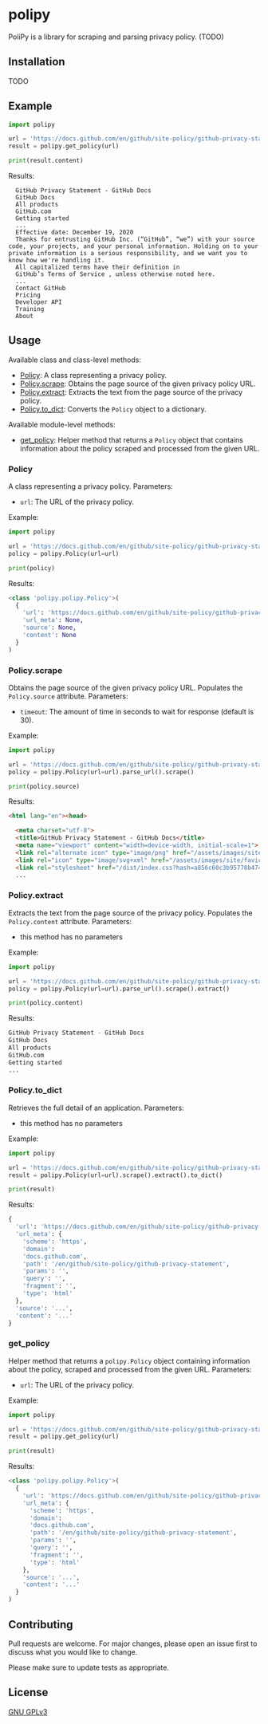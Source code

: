 # polipy
PoliPy is a library for scraping and parsing privacy policy. (TODO)

## Installation

TODO

## Example

```python
import polipy

url = 'https://docs.github.com/en/github/site-policy/github-privacy-statement'
result = polipy.get_policy(url)

print(result.content)
```

Results:

```
  GitHub Privacy Statement - GitHub Docs
  GitHub Docs
  All products
  GitHub.com
  Getting started
  ...
  Effective date: December 19, 2020
  Thanks for entrusting GitHub Inc. (“GitHub”, “we”) with your source code, your projects, and your personal information. Holding on to your private information is a serious responsibility, and we want you to know how we're handling it.
  All capitalized terms have their definition in
  GitHub’s Terms of Service , unless otherwise noted here.
  ...
  Contact GitHub
  Pricing
  Developer API
  Training
  About
```

## Usage
Available class and class-level methods:
- [Policy](#Policy): A class representing a privacy policy.
- [Policy.scrape](#Policy.scrape): Obtains the page source of the given privacy policy URL.
- [Policy.extract](#Policy.extract): Extracts the text from the page source of the privacy policy.
- [Policy.to_dict](#Policy.to_dict): Converts the `Policy` object to a dictionary.

Available module-level methods:
- [get_policy](#get_policy): Helper method that returns a `Policy` object that contains information about the policy scraped and processed from the given URL.

### Policy

A class representing a privacy policy. Parameters:

* `url`: The URL of the privacy policy.

Example:

```python
import polipy

url = 'https://docs.github.com/en/github/site-policy/github-privacy-statement'
policy = polipy.Policy(url=url)

print(policy)
```

Results:

```python
<class 'polipy.polipy.Policy'>(
  {
    'url': 'https://docs.github.com/en/github/site-policy/github-privacy-statement',
    'url_meta': None,
    'source': None,
    'content': None
  }
)
```

### Policy.scrape

Obtains the page source of the given privacy policy URL. Populates the `Policy.source` attribute. Parameters:

* `timeout`: The amount of time in seconds to wait for response (default is 30).

Example:

```python
import polipy

url = 'https://docs.github.com/en/github/site-policy/github-privacy-statement'
policy = polipy.Policy(url=url).parse_url().scrape()

print(policy.source)
```

Results:

```html
<html lang="en"><head>

  <meta charset="utf-8">
  <title>GitHub Privacy Statement - GitHub Docs</title>
  <meta name="viewport" content="width=device-width, initial-scale=1">
  <link rel="alternate icon" type="image/png" href="/assets/images/site/favicon.png">
  <link rel="icon" type="image/svg+xml" href="/assets/images/site/favicon.svg">
  <link rel="stylesheet" href="/dist/index.css?hash=a856c60c3b95778b47403dde9ef2fba5">
  ...
```

### Policy.extract

Extracts the text from the page source of the privacy policy. Populates the `Policy.content` attribute. Parameters:

* this method has no parameters

Example:

```python
import polipy

url = 'https://docs.github.com/en/github/site-policy/github-privacy-statement'
policy = polipy.Policy(url=url).parse_url().scrape().extract()

print(policy.content)
```

Results:

```python
GitHub Privacy Statement - GitHub Docs
GitHub Docs
All products
GitHub.com
Getting started
...
```

### Policy.to_dict

Retrieves the full detail of an application. Parameters:

* this method has no parameters

Example:

```python
import polipy

url = 'https://docs.github.com/en/github/site-policy/github-privacy-statement'
result = polipy.Policy(url=url).scrape().extract().to_dict()

print(result)
```

Results:

```python
{
  'url': 'https://docs.github.com/en/github/site-policy/github-privacy-statement',
  'url_meta': {
    'scheme': 'https',
    'domain':
    'docs.github.com',
    'path': '/en/github/site-policy/github-privacy-statement',
    'params': '',
    'query': '',
    'fragment': '',
    'type': 'html'
  },
  'source': '...',
  'content': '...'
}
```

### get_policy

Helper method that returns a `polipy.Policy` object containing information about the policy, scraped and processed from the given URL. Parameters:


* `url`: The URL of the privacy policy.

Example:

```python
import polipy

url = 'https://docs.github.com/en/github/site-policy/github-privacy-statement'
result = polipy.get_policy(url)

print(result)
```

Results:

```python
<class 'polipy.polipy.Policy'>(
  {
    'url': 'https://docs.github.com/en/github/site-policy/github-privacy-statement',
    'url_meta': {
      'scheme': 'https',
      'domain':
      'docs.github.com',
      'path': '/en/github/site-policy/github-privacy-statement',
      'params': '',
      'query': '',
      'fragment': '',
      'type': 'html'
    },
    'source': '...',
    'content': '...'
  }
)
```

## Contributing
Pull requests are welcome. For major changes, please open an issue first to discuss what you would like to change.

Please make sure to update tests as appropriate.

## License
[GNU GPLv3](https://choosealicense.com/licenses/gpl-3.0/)
